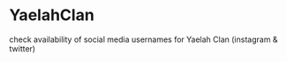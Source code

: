 # YaelahClan
check availability of social media usernames for Yaelah Clan (instagram &amp; twitter)
